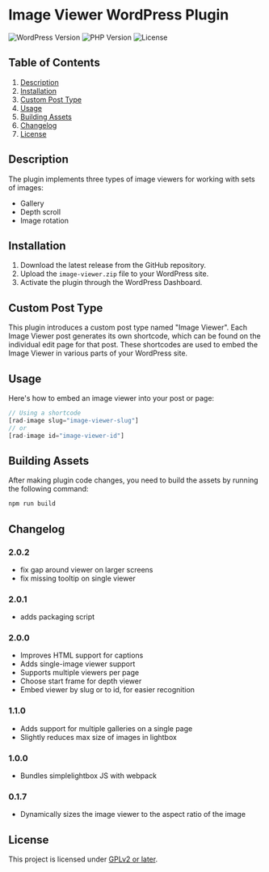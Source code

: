 # Image Viewer WordPress Plugin
![WordPress Version](https://img.shields.io/badge/WordPress-6.3.2-blue)
![PHP Version](https://img.shields.io/badge/PHP-7.4-red)
![License](https://img.shields.io/badge/License-GPLv2-green)

## Table of Contents
1. [Description](#description)
3. [Installation](#installation)
2. [Custom Post Type](#custom-post-type)
4. [Usage](#usage)
5. [Building Assets](#building-assets)
6. [Changelog](#changelog)
7. [License](#license)

## Description

The plugin implements three types of image viewers for working with sets of images:
- Gallery
- Depth scroll
- Image rotation

## Installation

1. Download the latest release from the GitHub repository.
2. Upload the `image-viewer.zip` file to your WordPress site.
3. Activate the plugin through the WordPress Dashboard.

## Custom Post Type

This plugin introduces a custom post type named "Image Viewer". Each Image Viewer post generates its own shortcode, which can be found on the individual edit page for that post. These shortcodes are used to embed the Image Viewer in various parts of your WordPress site.

## Usage

Here's how to embed an image viewer into your post or page:

```php
// Using a shortcode
[rad-image slug="image-viewer-slug"]
// or
[rad-image id="image-viewer-id"]
```

## Building Assets

After making plugin code changes, you need to build the assets by running the following command:

```bash
npm run build
```

## Changelog
### 2.0.2
- fix gap around viewer on larger screens
- fix missing tooltip on single viewer

### 2.0.1
- adds packaging script

### 2.0.0
- Improves HTML support for captions
- Adds single-image viewer support
- Supports multiple viewers per page
- Choose start frame for depth viewer
- Embed viewer by slug or to id, for easier recognition

### 1.1.0
- Adds support for multiple galleries on a single page
- Slightly reduces max size of images in lightbox

### 1.0.0
- Bundles simplelightbox JS with webpack

### 0.1.7
- Dynamically sizes the image viewer to the aspect ratio of the image

## License

This project is licensed under [GPLv2 or later](https://www.gnu.org/licenses/gpl-2.0.html).
